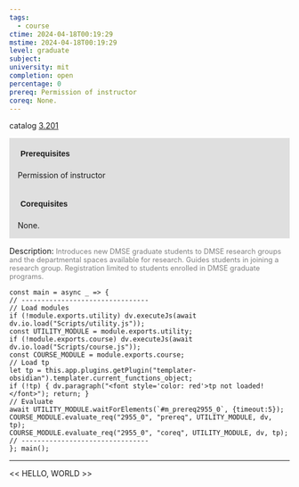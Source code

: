 ```yaml
---
tags:
  - course
ctime: 2024-04-18T00:19:29
mstime: 2024-04-18T00:19:29
level: graduate
subject: 
university: mit
completion: open
percentage: 0
prereq: Permission of instructor
coreq: None.
---
```


catalog [3.201](http://student.mit.edu/catalog/m3a.html#3.201)

<span style="display: block; padding: 15px; background-color: rgb(100, 100, 100, 0.2);"><font id="m_prereq2955_0" style="display: block; font-family: Arial, sans-serif; font-weight: bold; padding: 5px">Prerequisites</font><br><span id="prereq2955_0">Permission of instructor</span></span>
<span style="display: block; padding: 15px; background-color: rgb(100, 100, 100, 0.2);"><font id="m_coreq2955_0" style="display: block; font-family: Arial, sans-serif; font-weight: bold; padding: 5px">Corequisites</font><br><span id="coreq2955_0">None.</span></span>

<font style="">Description:</font>
<font style="color: grey; font-size: 0.8rem;">Introduces new DMSE graduate students to DMSE research groups and the departmental spaces available for research. Guides students in joining a research group. Registration limited to students enrolled in DMSE graduate programs.</font>

```dataviewjs
const main = async _ => {
// --------------------------------
// Load modules
if (!module.exports.utility) dv.executeJs(await dv.io.load("Scripts/utility.js"));
const UTILITY_MODULE = module.exports.utility;
if (!module.exports.course) dv.executeJs(await dv.io.load("Scripts/course.js"));
const COURSE_MODULE = module.exports.course;
// Load tp
let tp = this.app.plugins.getPlugin("templater-obsidian").templater.current_functions_object;
if (!tp) { dv.paragraph("<font style='color: red'>tp not loaded!</font>"); return; }
// Evaluate
await UTILITY_MODULE.waitForElements(`#m_prereq2955_0`, {timeout:5});
COURSE_MODULE.evaluate_req("2955_0", "prereq", UTILITY_MODULE, dv, tp);
COURSE_MODULE.evaluate_req("2955_0", "coreq", UTILITY_MODULE, dv, tp);
// --------------------------------
}; main();
```

---

<< HELLO, WORLD >>
